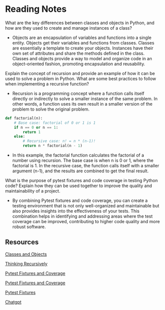 # Reading Notes

What are the key differences between classes and objects in Python, and how are they used to create and manage instances of a class?

* Objects are an encapsulation of variables and functions into a single entity. Objects get their variables and functions from classes. Classes are essentially a template to create your objects. Instances have their own set of attributes and share the methods defined in the class. Classes and objects provide a way to model and organize code in an object-oriented fashion, promoting encapsulation and reusability.

Explain the concept of recursion and provide an example of how it can be used to solve a problem in Python. What are some best practices to follow when implementing a recursive function?

* Recursion is a programming concept where a function calls itself directly or indirectly to solve a smaller instance of the same problem. In other words, a function uses its own result in a smaller version of the problem to solve the original problem.

```python
def factorial(n):
    # Base case: factorial of 0 or 1 is 1
    if n == 0 or n == 1:
        return 1
    else:
        # Recursive case: n! = n * (n-1)!
        return n * factorial(n - 1)
```
* In this example, the factorial function calculates the factorial of a number using recursion. The base case is when n is 0 or 1, where the factorial is 1. In the recursive case, the function calls itself with a smaller argument (n-1), and the results are combined to get the final result.

What is the purpose of pytest fixtures and code coverage in testing Python code? Explain how they can be used together to improve the quality and maintainability of a project.

* By combining Pytest fixtures and code coverage, you can create a testing environment that is not only well-organized and maintainable but also provides insights into the effectiveness of your tests. This combination helps in identifying and addressing areas where the test coverage can be improved, contributing to higher code quality and more robust software.

## Resources

[Classes and Objects](https://www.learnpython.org/en/Classes_and_Objects)

[Thinking Recursively](https://realpython.com/python-thinking-recursively/)

[Pytest Fixtures and Coverage](https://www.linuxjournal.com/content/python-testing-pytest-fixtures-and-coverage)

[Pytest Fixtures and Coverage](https://docs.pytest.org/en/latest/explanation/fixtures.html)

[Pytest Fixtures](https://docs.pytest.org/en/latest/explanation/fixtures.html)

[Chatgpt](https://chat.openai.com/)